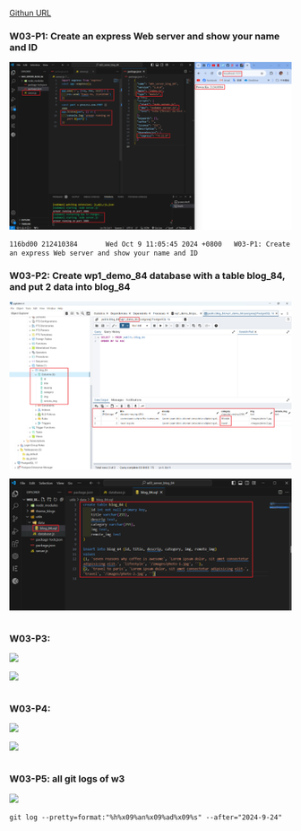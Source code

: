 [Githun URL](https://github.com/kupowen/1131-wp1-demo-84)

### W03-P1: Create an express Web server and show your name and ID

![](w03-p1.png)

```
116bd00 212410384       Wed Oct 9 11:05:45 2024 +0800   W03-P1: Create an express Web server and show your name and ID
```

### W03-P2: Create wp1_demo_84 database with a table blog_84, and put 2 data into blog_84

![](w03-p2-1.png)

![](w03-p2-2.png)
```

```

### W03-P3: 

![](w03-p3-1.png)

![](w03-p3-2.png)

```

```

### W03-P4: 

![](w03-p4-1.png)

![](w03-p4-2.png)
```

```

### W03-P5: all git logs of w3

![](w02-p5.png)

```
git log --pretty=format:"%h%x09%an%x09%ad%x09%s" --after="2024-9-24"
```